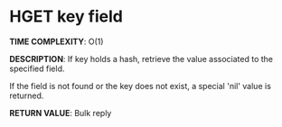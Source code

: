 # HGET key field #

**TIME COMPLEXITY**:
O(1)

**DESCRIPTION**:
If key holds a hash, retrieve the value associated to the specified
field.

If the field is not found or the key does not exist, a special 'nil'
value is returned.

**RETURN VALUE**:
Bulk reply
